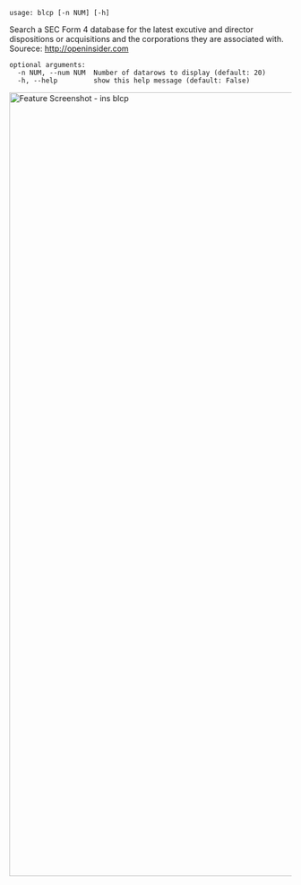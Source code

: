 ```
usage: blcp [-n NUM] [-h]
```

Search a SEC Form 4 database for the latest excutive and director dispositions or acquisitions and the corporations they are associated with. Sourece: http://openinsider.com

```
optional arguments:
  -n NUM, --num NUM  Number of datarows to display (default: 20)
  -h, --help         show this help message (default: False)
```


<img width="1400" alt="Feature Screenshot - ins blcp" src="https://user-images.githubusercontent.com/85772166/140666908-f06df9cb-3fff-4c90-b49a-66d1ded6052f.png">
